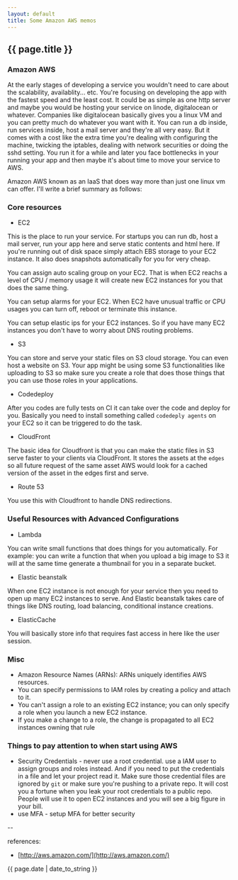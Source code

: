 ```yaml
---
layout: default
title: Some Amazon AWS memos
---
```


## {{ page.title }}

### Amazon AWS

At the early stages of developing a service you wouldn't need to care about the scalability, availablity... etc.  You're focusing on developing the app with the fastest speed and the least cost. It could be as simple as one http server and maybe you would be hosting your service on linode, digitalocean or whatever.  Companies like digitalocean basically gives you a linux VM and you can pretty much do whatever you want with it. You can run a db inside, run services inside, host a mail server and they're all very easy.  But it comes with a cost like the extra time you're dealing with configuring the machine, twicking the iptables, dealing with network securities or doing the sshd setting.  You run it for a while and later you face bottlenecks in your running your app and then maybe it's about time to move your service to AWS.

Amazon AWS known as an IaaS that does way more than just one linux vm can offer. I'll write a brief summary as follows:

### Core resources

* EC2

This is the place to run your service. For startups you can run db, host a mail server, run your app here and serve static contents and html here.  If you're running out of disk space simply attach EBS storage to your EC2 instance. It also does snapshots automatically for you for very cheap.

You can assign auto scaling group on your EC2. That is when EC2 reachs a level of CPU / memory usage it will create new EC2 instances for you that does the same thing. 

You can setup alarms for your EC2. When EC2 have unusual traffic or CPU usages you can turn off, reboot or terminate this instance.

You can setup elastic ips for your EC2 instances.  So if you have many EC2 instances you don't have to worry about DNS routing problems.

* S3

You can store and serve your static files on S3 cloud storage. You can even host a website on S3. Your app might be using some S3 functionalities like uploading to S3 so make sure you create a role that does those things that you can use those roles in your applications. 

* Codedeploy

After you codes are fully tests on CI it can take over the code and deploy for you.  Basically you need to install something called `codedeply agents` on your EC2 so it can be triggered to do the task.

* CloudFront

The basic idea for Cloudfront is that you can make the static files in S3 serve faster to your clients via CloudFront. It stores the assets at the `edges` so all future request of the same asset AWS would look for a cached version of the asset in the edges first and serve. 

* Route 53

You use this with Cloudfront to handle DNS redirections. 


### Useful Resources with Advanced Configurations

* Lambda

You can write small functions that does things for you automatically. For example: you can write a function that when you upload a big image to S3 it will at the same time generate a thumbnail for you in a separate bucket.

* Elastic beanstalk

When one EC2 instance is not enough for your service then you need to open up many EC2 instances to serve.  And Elastic beanstalk takes care of things like DNS routing, load balancing, conditional instance creations.

* ElasticCache

You will basically store info that requires fast access in here like the user session.

### Misc

* Amazon Resource Names (ARNs): ARNs uniquely identifies AWS resources.
* You can specify permissions to IAM roles by creating a policy and attach to it.
* You can't assign a role to an existing EC2 instance; you can only specify a role when you launch a new EC2 instance.
* If you make a change to a role, the change is propagated to all EC2 instances owning that rule


### Things to pay attention to when start using AWS

* Security Credentials - never use a root credential. use a IAM user to assign groups and roles instead.  And if you need to put the credentials in a file and let your project read it.  Make sure those credential files are ignored by `git` or make sure you're pushing to a private repo.  It will cost you a fortune when you leak your root credentials to a public repo.  People will use it to open EC2 instances and you will see a big figure in your bill.
* use MFA - setup MFA for better security

--

references:

* [http://aws.amazon.com/](http://aws.amazon.com/)

{{ page.date | date_to_string }}





